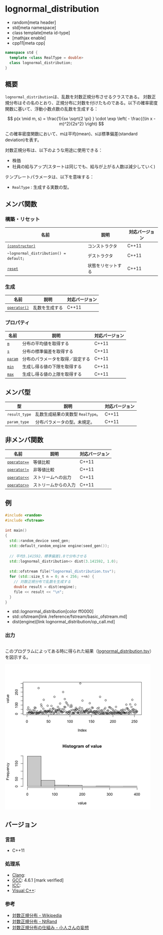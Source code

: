 # lognormal_distribution
* random[meta header]
* std[meta namespace]
* class template[meta id-type]
* [mathjax enable]
* cpp11[meta cpp]

```cpp
namespace std {
  template <class RealType = double>
  class lognormal_distribution;
}
```

## 概要
`lognormal_distribution`は、乱数を対数正規分布させるクラスである。 
対数正規分布はその名のとおり、正規分布に対数を付けたものである。以下の確率密度関数に基いて、浮動小数点数の乱数を生成する：  

$$ p(x \mid m, s) = \frac{1}{sx \sqrt{2 \pi} } \cdot \exp \left( - \frac{(\ln x - m)^2}{2s^2} \right) $$

この確率密度関数において、mは平均(mean)、sは標準偏差(standard deviation)を表す。


対数正規分布は、以下のような用途に使用できる：

- 株価
- 社員の給与アップ(スタートは同じでも、給与が上がる人数は減少していく)


テンプレートパラメータは、以下を意味する：

- `RealType` : 生成する実数の型。


## メンバ関数
### 構築・リセット

| 名前 | 説明 | 対応バージョン |
|-----------------------------------------------------------------------|--------------------|-------|
| [`(constructor)`](lognormal_distribution/op_constructor.md)         | コンストラクタ     | C++11 |
| `~lognormal_distribution() = default;`                                | デストラクタ       | C++11 |
| [`reset`](lognormal_distribution/reset.md)                          | 状態をリセットする | C++11 |


### 生成

| 名前 | 説明 | 対応バージョン |
|-----------------------------------------------------|----------------|-------|
| [`operator()`](lognormal_distribution/op_call.md) | 乱数を生成する | C++11 |


### プロパティ

| 名前 | 説明 | 対応バージョン |
|----------------------------------------------|----------------------------------|-------|
| [`m`](lognormal_distribution/m.md)         | 分布の平均値を取得する   | C++11 |
| [`s`](lognormal_distribution/s.md)         | 分布の標準偏差を取得する | C++11 |
| [`param`](lognormal_distribution/param.md) | 分布のパラメータを取得／設定する | C++11 |
| [`min`](lognormal_distribution/min.md)     | 生成し得る値の下限を取得する   | C++11 |
| [`max`](lognormal_distribution/max.md)     | 生成し得る値の上限を取得する   | C++11 |


## メンバ型

| 型 | 説明 | 対応バージョン |
|---------------|-------------------|-------|
| `result_type` | 乱数生成結果の実数型 `RealType`。 | C++11 |
| `param_type`  | 分布パラメータの型。未規定。 | C++11 |


## 非メンバ関数

| 名前 | 説明 | 対応バージョン |
|----------------------------------------------------------|----------------------|-------|
| [`operator==`](lognormal_distribution/op_equal.md)     | 等値比較             | C++11 |
| [`operator!=`](lognormal_distribution/op_not_equal.md) | 非等値比較           | C++11 |
| [`operator<<`](lognormal_distribution/op_ostream.md)   | ストリームへの出力   | C++11 |
| [`operator>>`](lognormal_distribution/op_istream.md)   | ストリームからの入力 | C++11 |


## 例
```cpp example
#include <random>
#include <fstream>

int main()
{
  std::random_device seed_gen;
  std::default_random_engine engine(seed_gen());

  // 平均3.141592、標準偏差1.0で分布させる
  std::lognormal_distribution<> dist(3.141592, 1.0);

  std::ofstream file("lognormal_distribution.tsv");
  for (std::size_t n = 0; n < 256; ++n) {
    // 対数正規分布で乱数を生成する
    double result = dist(engine);
    file << result << "\n";
  }
}
```
* std::lognormal_distribution[color ff0000]
* std::ofstream[link /reference/fstream/basic_ofstream.md]
* dist(engine)[link lognormal_distribution/op_call.md]

### 出力
```
```

このプログラムによってある時に得られた結果（[lognormal_distribution.tsv](https://raw.githubusercontent.com/cpprefjp/image/master/reference/random/lognormal_distribution/lognormal_distribution.tsv)）を図示する。 

![](https://raw.githubusercontent.com/cpprefjp/image/master/reference/random/lognormal_distribution/lognormal_distribution.png)

## バージョン
### 言語
- C++11

### 処理系
- [Clang](/implementation.md#clang): 
- [GCC](/implementation.md#gcc): 4.6.1 [mark verified]
- [ICC](/implementation.md#icc): 
- [Visual C++](/implementation.md#visual_cpp): 

### 参考
- [対数正規分布 - Wikipedia](https://ja.wikipedia.org/wiki/%E5%AF%BE%E6%95%B0%E6%AD%A3%E8%A6%8F%E5%88%86%E5%B8%83)
- [対数正規分布 - NtRand](http://www.ntrand.com/jp/log-normal-distribution/)
- [対数正規分布の仕組み - 小人さんの妄想](http://d.hatena.ne.jp/rikunora/20100418/p1)
